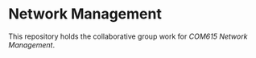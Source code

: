# Network Management

This repository holds the collaborative group work for *COM615 Network Management*.